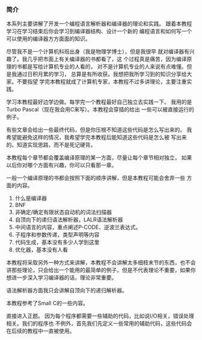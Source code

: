 ### 简介

本系列主要讲解了开发一个编程语言解析器和编译器的理论和实践。
跟着本教程学习在学习结束后你会学习到编译器结构、设计一个新的
编程语言和如何写一个可以使用的编译器方方面面的知识。

尽管我不是一个计算机科班出身（我是物理学博士），但是我很早
就对编译器有兴趣了。我几乎把市面上有关编译器的书都看了，这
个过程真是痛苦，因为编译原理的书都是写给计算机专业的人看的，
对不是计算机专业的人来说有点难懂。但是我通过日积月累的学习，
总算是有所收获。我想把我所学习到的知识分享给大家。不要指望
学完本教程就成了计算机专家，本教程不过多讲理论，主要注重实践。


学习本教程最好边学边做。每学完一个教程最好自己独立去实践一下。
我用的是Turbo Pascal（现在我会用C来写）。本教程会穿插的给出
一些可以被直接运行的例子。

有些文章会给出一些最终代码，但是你压根不知道这些代码是怎么写出来的。
我希望能避免这样的情况，我希望学完本教程后能知道这些代码是怎么被
写出来的。知道实现思路，而不是死记硬背。

本教程每个章节都会覆盖编译原理的某一方面，尽量让每个章节相对独立，
如果以后你对哪个方面有兴趣，你可以只看那一章。

一般一个编译原理的书都会按照下面的顺序讲解，但是本教程可能会舍弃一些
方面的内容。
1. 什么是编译器
2. BNF
3. 非确定/确定有限状态自动机的词法扫描器
4. 自顶向下的递归语法解析器，LALR语法解析器
5. 中间语言的内容，重点阐述P-CODE、逆波兰表达式。
6. 子程序和参数传递，类型声明等内容
7. 代码生成，基本没有多少人学到这里
8. 优化器，基本没有人看

本教程将采取另外一种方式来讲解，本教程不会讲解太多细枝末节的东西，也不会
讲那些理论，只会给出一个能用的最简单的例子。但是不代表理论不重要，如果你
想进一步深入学习编译器的话，理论非常重要。

语法解析器方面我只会讲解自顶向下的递归解析器。

本教程参考了Small C的一些内容。

直接进入正题。
因为每个程序都需要一些辅助的代码，比如说I/O相关，错误处理相关。我们的程序也
不例外，首先我们先定义一些常用的辅助代码，这些代码会在后续的教程中一直被使用。

